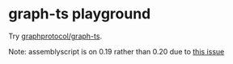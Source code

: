 # graph-ts playground

Try [graphprotocol/graph-ts](https://github.com/graphprotocol/graph-ts).

Note: assemblyscript is on 0.19 rather than 0.20 due to [this issue](https://github.com/AssemblyScript/assemblyscript/issues/2241)